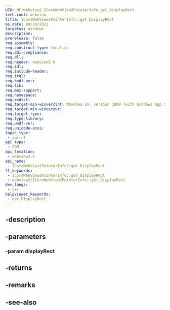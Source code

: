 ```yaml
---
UID: NF:webview2.ICoreWebView2PointerInfo.get_DisplayRect
tech.root: webview
title: ICoreWebView2PointerInfo::get_DisplayRect
ms.date: 09/20/2022
targetos: Windows
description: 
prerelease: false
req.assembly: 
req.construct-type: function
req.ddi-compliance: 
req.dll: 
req.header: webview2.h
req.idl: 
req.include-header: 
req.irql: 
req.kmdf-ver: 
req.lib: 
req.max-support: 
req.namespace: 
req.redist: 
req.target-min-winverclnt: Windows 10, version 1809 (with Windows App SDK 1.1 or later)
req.target-min-winversvr: 
req.target-type: 
req.type-library: 
req.umdf-ver: 
req.unicode-ansi: 
topic_type:
 - apiref
api_type:
 - COM
api_location:
 - webview2.h
api_name:
 - ICoreWebView2PointerInfo::get_DisplayRect
f1_keywords:
 - ICoreWebView2PointerInfo::get_DisplayRect
 - webview2/ICoreWebView2PointerInfo::get_DisplayRect
dev_langs:
 - c++
helpviewer_keywords:
 - get_DisplayRect
---
```


## -description

## -parameters

### -param displayRect

## -returns

## -remarks

## -see-also

